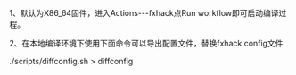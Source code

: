 1、默认为X86_64固件，进入Actions---fxhack点Run workflow即可启动编译过程。

2、在本地编译环境下使用下面命令可以导出配置文件，替换fxhack.config文件

./scripts/diffconfig.sh > diffconfig
